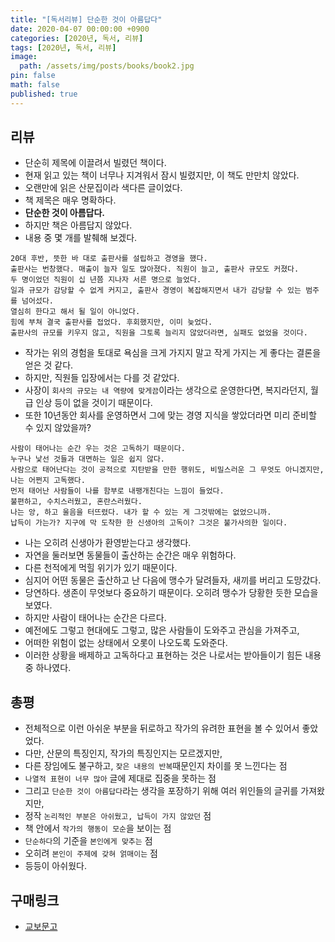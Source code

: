 ```yaml
---
title: "[독서리뷰] 단순한 것이 아름답다"
date: 2020-04-07 00:00:00 +0900
categories: [2020년, 독서, 리뷰]
tags: [2020년, 독서, 리뷰]
image:
  path: /assets/img/posts/books/book2.jpg
pin: false
math: false
published: true
---
```


## 리뷰

- 단순히 제목에 이끌려서 빌렸던 책이다.
- 현재 읽고 있는 책이 너무나 지겨워서 잠시 빌렸지만, 이 책도 만만치 않았다.
- 오랜만에 읽은 산문집이라 색다른 글이었다.
- 책 제목은 매우 명확하다.
- **단순한 것이 아름답다.**
- 하지만 책은 아름답지 않았다.
- 내용 중 몇 개를 발췌해 보겠다.

```
20대 후반, 뜻한 바 대로 출판사를 설립하고 경영을 했다.
출판사는 번창했다. 매출이 늘자 일도 많아졌다. 직원이 늘고, 출판사 규모도 커졌다.
두 명이었던 직원이 십 년쯤 지나자 서른 명으로 늘었다.
일과 규모가 감당할 수 없게 커지고, 출판사 경영이 복잡해지면서 내가 감당할 수 있는 범주를 넘어섰다.
열심히 한다고 해서 될 일이 아니었다.
힘에 부쳐 결국 출판사를 접었다. 후회했지만, 이미 늦었다.
출판사의 규모를 키우지 않고, 직원을 그토록 늘리지 않았더라면, 실패도 없었을 것이다.
```

- 작가는 위의 경험을 토대로 욕심을 크게 가지지 말고 작게 가지는 게 좋다는 결론을 얻은 것 같다.
- 하지만, 직원들 입장에서는 다를 것 같았다.
- 사장이 `회사의 규모는 내 역량에 맞게끔`이라는 생각으로 운영한다면, 복지라던지, 월급 인상 등이 없을 것이기 때문이다.
- 또한 10년동안 회사를 운영하면서 그에 맞는 경영 지식을 쌓았더라면 미리 준비할 수 있지 않았을까?

```
사람이 태어나는 순간 우는 것은 고독하기 때문이다.
누구나 낯선 것들과 대면하는 일은 쉽지 않다.
사람으로 태어난다는 것이 공적으로 지탄받을 만한 행위도, 비밀스러운 그 무엇도 아니겠지만,
나는 어쩐지 고독했다.
먼저 태어난 사람들이 나를 함부로 내팽개친다는 느낌이 들었다.
불편하고, 수치스러웠고, 혼란스러웠다.
나는 앙, 하고 울음을 터뜨렸다. 내가 할 수 있는 게 그것밖에는 없었으니까.
납득이 가는가? 지구에 막 도착한 한 신생아의 고독이? 그것은 불가사의한 일이다.
```

- 나는 오히려 신생아가 환영받는다고 생각했다.
- 자연을 둘러보면 동물들이 출산하는 순간은 매우 위험하다.
- 다른 천적에게 먹힐 위기가 있기 때문이다.
- 심지어 어떤 동물은 출산하고 난 다음에 맹수가 달려들자, 새끼를 버리고 도망갔다.
- 당연하다. 생존이 무엇보다 중요하기 때문이다. 오히려 맹수가 당황한 듯한 모습을 보였다.
- 하지만 사람이 태어나는 순간은 다르다.
- 예전에도 그렇고 현대에도 그렇고, 많은 사람들이 도와주고 관심을 가져주고,
- 어떠한 위험이 없는 상태에서 오롯이 나오도록 도와준다.
- 이러한 상황을 배제하고 고독하다고 표현하는 것은 나로서는 받아들이기 힘든 내용 중 하나였다.

## 총평

- 전체적으로 이런 아쉬운 부분을 뒤로하고 작가의 유려한 표현을 볼 수 있어서 좋았었다.
- 다만, 산문의 특징인지, 작가의 특징인지는 모르겠지만,
- 다른 장임에도 불구하고, `잦은 내용의 반복`때문인지 차이를 못 느낀다는 점
- `나열적 표현이 너무 많아` 글에 제대로 집중을 못하는 점
- 그리고 `단순한 것이 아름답다`라는 생각을 포장하기 위해 여러 위인들의 글귀를 가져왔지만,
- 정작 `논리적인 부분은 아쉬웠고, 납득이 가지 않았던` 점
- 책 안에서 `작가의 행동이 모순`을 보이는 점
- `단순하다`의 기준을 `본인에게 맞추는` 점
- 오히려 `본인이 주제에 갖혀 얽매이는` 점
- 등등이 아쉬웠다.

## 구매링크

- [교보문고](http://www.kyobobook.co.kr/product/detailViewKor.laf?ejkGb=KOR&mallGb=KOR&barcode=9788970758220)
